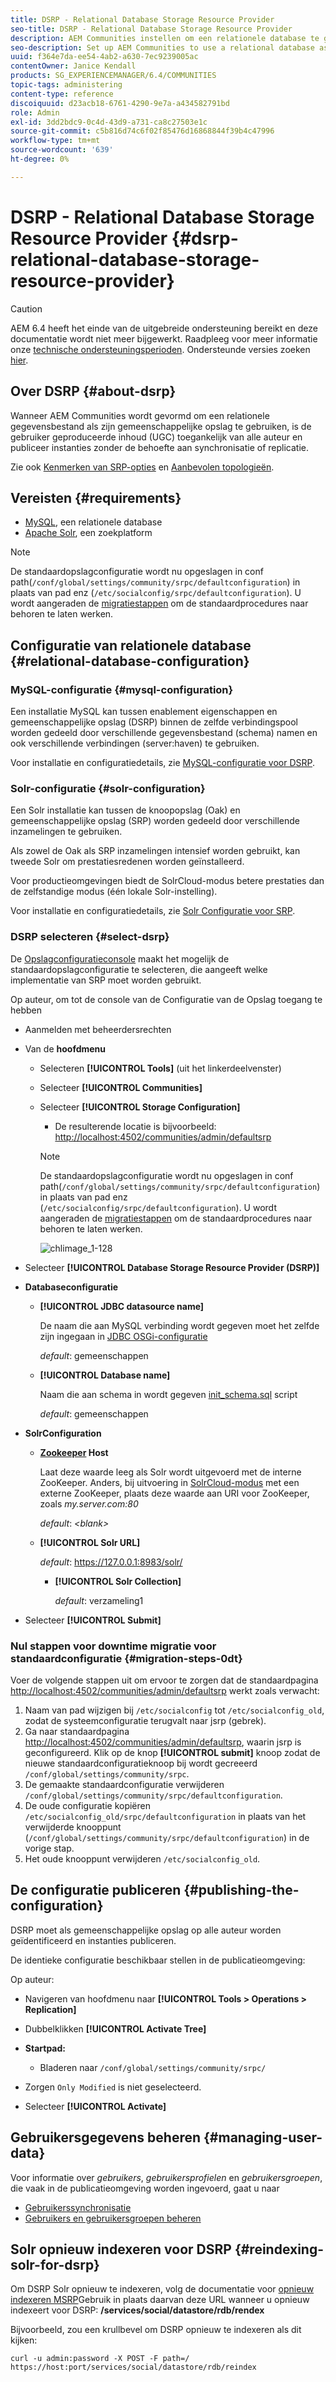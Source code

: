 ```yaml
---
title: DSRP - Relational Database Storage Resource Provider
seo-title: DSRP - Relational Database Storage Resource Provider
description: AEM Communities instellen om een relationele database te gebruiken als de algemene opslag
seo-description: Set up AEM Communities to use a relational database as its common store
uuid: f364e7da-ee54-4ab2-a630-7ec9239005ac
contentOwner: Janice Kendall
products: SG_EXPERIENCEMANAGER/6.4/COMMUNITIES
topic-tags: administering
content-type: reference
discoiquuid: d23acb18-6761-4290-9e7a-a434582791bd
role: Admin
exl-id: 3dd2bdc9-0c4d-43d9-a731-ca8c27503e1c
source-git-commit: c5b816d74c6f02f85476d16868844f39b4c47996
workflow-type: tm+mt
source-wordcount: '639'
ht-degree: 0%

---
```


# DSRP - Relational Database Storage Resource Provider {#dsrp-relational-database-storage-resource-provider}

>[!CAUTION]
>
>AEM 6.4 heeft het einde van de uitgebreide ondersteuning bereikt en deze documentatie wordt niet meer bijgewerkt. Raadpleeg voor meer informatie onze [technische ondersteuningsperioden](https://helpx.adobe.com/support/programs/eol-matrix.html). Ondersteunde versies zoeken [hier](https://experienceleague.adobe.com/docs/).

## Over DSRP {#about-dsrp}

Wanneer AEM Communities wordt gevormd om een relationele gegevensbestand als zijn gemeenschappelijke opslag te gebruiken, is de gebruiker geproduceerde inhoud (UGC) toegankelijk van alle auteur en publiceer instanties zonder de behoefte aan synchronisatie of replicatie.

Zie ook [Kenmerken van SRP-opties](working-with-srp.md#characteristics-of-srp-options) en [Aanbevolen topologieën](topologies.md).

## Vereisten {#requirements}

* [MySQL](#mysql-configuration), een relationele database
* [Apache Solr](#solr-configuration), een zoekplatform

>[!NOTE]
>
>De standaardopslagconfiguratie wordt nu opgeslagen in conf path(`/conf/global/settings/community/srpc/defaultconfiguration`) in plaats van pad enz (`/etc/socialconfig/srpc/defaultconfiguration`). U wordt aangeraden de [migratiestappen](#migration-steps-0dt) om de standaardprocedures naar behoren te laten werken.

## Configuratie van relationele database {#relational-database-configuration}

### MySQL-configuratie {#mysql-configuration}

Een installatie MySQL kan tussen enablement eigenschappen en gemeenschappelijke opslag (DSRP) binnen de zelfde verbindingspool worden gedeeld door verschillende gegevensbestand (schema) namen en ook verschillende verbindingen (server:haven) te gebruiken.

Voor installatie en configuratiedetails, zie [MySQL-configuratie voor DSRP](dsrp-mysql.md).

### Solr-configuratie {#solr-configuration}

Een Solr installatie kan tussen de knoopopslag (Oak) en gemeenschappelijke opslag (SRP) worden gedeeld door verschillende inzamelingen te gebruiken.

Als zowel de Oak als SRP inzamelingen intensief worden gebruikt, kan tweede Solr om prestatiesredenen worden geïnstalleerd.

Voor productieomgevingen biedt de SolrCloud-modus betere prestaties dan de zelfstandige modus (één lokale Solr-instelling).

Voor installatie en configuratiedetails, zie [Solr Configuratie voor SRP](solr.md).

### DSRP selecteren {#select-dsrp}

De [Opslagconfiguratieconsole](srp-config.md) maakt het mogelijk de standaardopslagconfiguratie te selecteren, die aangeeft welke implementatie van SRP moet worden gebruikt.

Op auteur, om tot de console van de Configuratie van de Opslag toegang te hebben

* Aanmelden met beheerdersrechten
* Van de **hoofdmenu**

   * Selecteren **[!UICONTROL Tools]** (uit het linkerdeelvenster)
   * Selecteer **[!UICONTROL Communities]**
   * Selecteer **[!UICONTROL Storage Configuration]**

      * De resulterende locatie is bijvoorbeeld: [http://localhost:4502/communities/admin/defaultsrp](http://localhost:4502/communities/admin/defaultsrp)
      >[!NOTE]
      >
      >De standaardopslagconfiguratie wordt nu opgeslagen in conf path(`/conf/global/settings/community/srpc/defaultconfiguration`) in plaats van pad enz (`/etc/socialconfig/srpc/defaultconfiguration`). U wordt aangeraden de [migratiestappen](#migration-steps-0dt) om de standaardprocedures naar behoren te laten werken.

      ![chlimage_1-128](assets/chlimage_1-128.png)

* Selecteer **[!UICONTROL Database Storage Resource Provider (DSRP)]**
* **Databaseconfiguratie**

   * **[!UICONTROL JDBC datasource name]**

      De naam die aan MySQL verbinding wordt gegeven moet het zelfde zijn ingegaan in [JDBC OSGi-configuratie](dsrp-mysql.md#configurejdbcconnections)

      *default*: gemeenschappen

   * **[!UICONTROL Database name]**

      Naam die aan schema in wordt gegeven [init_schema.sql](dsrp-mysql.md#obtain-the-sql-script) script

      *default*: gemeenschappen

* **SolrConfiguration**

   * **[Zookeeper](https://cwiki.apache.org/confluence/display/solr/Using+ZooKeeper+to+Manage+Configuration+Files) Host**

      Laat deze waarde leeg als Solr wordt uitgevoerd met de interne ZooKeeper. Anders, bij uitvoering in [SolrCloud-modus](solr.md#solrcloud-mode) met een externe ZooKeeper, plaats deze waarde aan URI voor ZooKeeper, zoals *my.server.com:80*

      *default*: *&lt;blank>*

   * **[!UICONTROL Solr URL]**

      *default*: https://127.0.0.1:8983/solr/

      * **[!UICONTROL Solr Collection]**

         *default*: verzameling1

* Selecteer **[!UICONTROL Submit]**

### Nul stappen voor downtime migratie voor standaardconfiguratie {#migration-steps-0dt}

Voer de volgende stappen uit om ervoor te zorgen dat de standaardpagina [http://localhost:4502/communities/admin/defaultsrp](http://localhost:4502/communities/admin/defaultsrp) werkt zoals verwacht:

1. Naam van pad wijzigen bij `/etc/socialconfig` tot `/etc/socialconfig_old`, zodat de systeemconfiguratie terugvalt naar jsrp (gebrek).
1. Ga naar standaardpagina [http://localhost:4502/communities/admin/defaultsrp](http://localhost:4502/communities/admin/defaultsrp), waarin jsrp is geconfigureerd. Klik op de knop **[!UICONTROL submit]** knoop zodat de nieuwe standaardconfiguratieknoop bij wordt gecreeerd `/conf/global/settings/community/srpc`.
1. De gemaakte standaardconfiguratie verwijderen `/conf/global/settings/community/srpc/defaultconfiguration`.
1. De oude configuratie kopiëren `/etc/socialconfig_old/srpc/defaultconfiguration` in plaats van het verwijderde knooppunt (`/conf/global/settings/community/srpc/defaultconfiguration`) in de vorige stap.
1. Het oude knooppunt verwijderen `/etc/socialconfig_old`.

## De configuratie publiceren {#publishing-the-configuration}

DSRP moet als gemeenschappelijke opslag op alle auteur worden geïdentificeerd en instanties publiceren.

De identieke configuratie beschikbaar stellen in de publicatieomgeving:

Op auteur:

* Navigeren van hoofdmenu naar **[!UICONTROL Tools > Operations > Replication]**
* Dubbelklikken **[!UICONTROL Activate Tree]**
* **Startpad:**

   * Bladeren naar `/conf/global/settings/community/srpc/`

* Zorgen `Only Modified` is niet geselecteerd.
* Selecteer **[!UICONTROL Activate]**

## Gebruikersgegevens beheren {#managing-user-data}

Voor informatie over *gebruikers*, *gebruikersprofielen* en *gebruikersgroepen*, die vaak in de publicatieomgeving worden ingevoerd, gaat u naar

* [Gebruikerssynchronisatie](sync.md)
* [Gebruikers en gebruikersgroepen beheren](users.md)

## Solr opnieuw indexeren voor DSRP {#reindexing-solr-for-dsrp}

Om DSRP Solr opnieuw te indexeren, volg de documentatie voor [opnieuw indexeren MSRP](msrp.md#msrp-reindex-tool)Gebruik in plaats daarvan deze URL wanneer u opnieuw indexeert voor DSRP: **/services/social/datastore/rdb/rendex**

Bijvoorbeeld, zou een krullbevel om DSRP opnieuw te indexeren als dit kijken:

```shell
curl -u admin:password -X POST -F path=/ https://host:port/services/social/datastore/rdb/reindex
```
